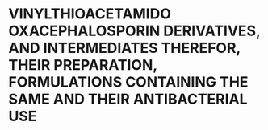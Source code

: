 # VINYLTHIOACETAMIDO OXACEPHALOSPORIN DERIVATIVES, AND INTERMEDIATES THEREFOR, THEIR PREPARATION, FORMULATIONS CONTAINING THE SAME AND THEIR ANTIBACTERIAL USE